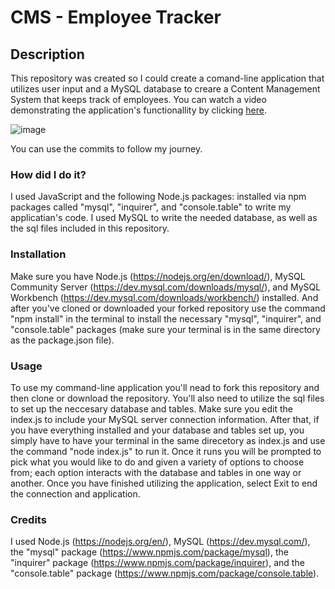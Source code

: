 # CMS - Employee Tracker

## Description

This repository was created so I could create a comand-line application that utilizes user input and a MySQL database to creare a Content Management System that keeps track of employees. You can watch a video demonstrating the application's functionallity by clicking [here](https://drive.google.com/file/d/1Ey31BQuIQdzrTeF16-RMi4iD2ERZ8gE9/view?usp=sharing).

![image](https://i.ibb.co/5hXbnzz/CMS-Employee-Tracker.png)

You can use the commits to follow my journey.



### How did I do it?

I used JavaScript and the following Node.js packages: installed via npm packages called "mysql", "inquirer", and "console.table" to write my applicatian's code. I used MySQL to write the needed database, as well as the sql files included in this repository.



### Installation

Make sure you have Node.js (https://nodejs.org/en/download/), MySQL Community Server (https://dev.mysql.com/downloads/mysql/), and MySQL Workbench (https://dev.mysql.com/downloads/workbench/) installed. And after you've cloned or downloaded your forked repository use the command "npm install" in the terminal to install the necessary "mysql", "inquirer", and "console.table" packages (make sure your terminal is in the same directory as the package.json file).



### Usage

To use my command-line application you'll nead to fork this repository and then clone or download the repository. You'll also need to utilize the sql files to set up the neccesary database and tables. Make sure you edit the index.js to include your MySQL server connection information. After that, if you have everything installed and your database and tables set up, you simply have to have your terminal in the same direcetory as index.js and use the command "node index.js" to run it. Once it runs you will be prompted to pick what you would like to do and given a variety of options to choose from; each option interacts with the database and tables in one way or another. Once you have finished utilizing the application, select Exit to end the connection and application.



### Credits

I used Node.js (https://nodejs.org/en/), MySQL (https://dev.mysql.com/), the "mysql" package (https://www.npmjs.com/package/mysql), the "inquirer" package (https://www.npmjs.com/package/inquirer), and the "console.table" package (https://www.npmjs.com/package/console.table).
